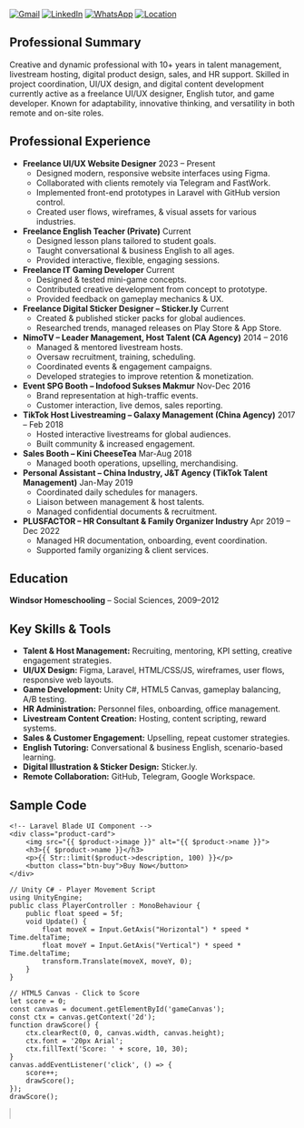 [![Gmail](https://img.shields.io/badge/Gmail-xavierejgeorgia%40gmail.com-red?logo=gmail&logoColor=white)](mailto:vereleen.geo@gmail.com)
[![LinkedIn](https://img.shields.io/badge/LinkedIn-kathleen--xavier-blue?logo=linkedin&logoColor=white)](https://www.linkedin.com/in/kathleen-xavier?)
[![WhatsApp](https://img.shields.io/badge/WhatsApp-Chat-green?logo=whatsapp&logoColor=white)](https://wa.me/6285183119274)
[![Location](https://img.shields.io/badge/Location-Panongan%2C%20Tangerang%2015710%2C%20Indonesia-blue?logo=googlemaps&logoColor=white)](https://maps.google.com/?q=Panongan,+Tangerang+15710,+Indonesia)
</nav>
    </header>
    <main>
        <section>
            <h2>Professional Summary</h2>
            <p>Creative and dynamic professional with 10+ years in talent management, livestream hosting, digital product design, sales, and HR support. Skilled in project coordination, UI/UX design, and digital content development currently active as a freelance UI/UX designer, English tutor, and game developer. Known for adaptability, innovative thinking, and versatility in both remote and on-site roles.</p>
        </section>
        <section>
            <h2>Professional Experience</h2>
            <ul class="timeline">
                <li>
                    <strong>Freelance UI/UX Website Designer</strong> <span>2023 – Present</span>
                    <ul>
                        <li>Designed modern, responsive website interfaces using Figma.</li>
                        <li>Collaborated with clients remotely via Telegram and FastWork.</li>
                        <li>Implemented front-end prototypes in Laravel with GitHub version control.</li>
                        <li>Created user flows, wireframes, & visual assets for various industries.</li>
                    </ul>
                </li>
                <li>
                    <strong>Freelance English Teacher (Private)</strong> <span>Current</span>
                    <ul>
                        <li>Designed lesson plans tailored to student goals.</li>
                        <li>Taught conversational & business English to all ages.</li>
                        <li>Provided interactive, flexible, engaging sessions.</li>
                    </ul>
                </li>
                <li>
                    <strong>Freelance IT Gaming Developer</strong> <span>Current</span>
                    <ul>
                        <li>Designed & tested mini-game concepts.</li>
                        <li>Contributed creative development from concept to prototype.</li>
                        <li>Provided feedback on gameplay mechanics & UX.</li>
                    </ul>
                </li>
                <li>
                    <strong>Freelance Digital Sticker Designer – Sticker.ly</strong> <span>Current</span>
                    <ul>
                        <li>Created & published sticker packs for global audiences.</li>
                        <li>Researched trends, managed releases on Play Store & App Store.</li>
                    </ul>
                </li>
                <li>
                    <strong>NimoTV – Leader Management, Host Talent (CA Agency)</strong> <span>2014 – 2016</span>
                    <ul>
                        <li>Managed & mentored livestream hosts.</li>
                        <li>Oversaw recruitment, training, scheduling.</li>
                        <li>Coordinated events & engagement campaigns.</li>
                        <li>Developed strategies to improve retention & monetization.</li>
                    </ul>
                </li>
                <li>
                    <strong>Event SPG Booth – Indofood Sukses Makmur</strong> <span>Nov-Dec 2016</span>
                    <ul>
                        <li>Brand representation at high-traffic events.</li>
                        <li>Customer interaction, live demos, sales reporting.</li>
                    </ul>
                </li>
                <li>
                    <strong>TikTok Host Livestreaming – Galaxy Management (China Agency)</strong> <span>2017 – Feb 2018</span>
                    <ul>
                        <li>Hosted interactive livestreams for global audiences.</li>
                        <li>Built community & increased engagement.</li>
                    </ul>
                </li>
                <li>
                    <strong>Sales Booth – Kini CheeseTea</strong> <span>Mar-Aug 2018</span>
                    <ul>
                        <li>Managed booth operations, upselling, merchandising.</li>
                    </ul>
                </li>
                <li>
                    <strong>Personal Assistant – China Industry, J&T Agency (TikTok Talent Management)</strong> <span>Jan-May 2019</span>
                    <ul>
                        <li>Coordinated daily schedules for managers.</li>
                        <li>Liaison between management & host talents.</li>
                        <li>Managed confidential documents & recruitment.</li>
                    </ul>
                </li>
                <li>
                    <strong>PLUSFACTOR – HR Consultant & Family Organizer Industry</strong> <span>Apr 2019 – Dec 2022</span>
                    <ul>
                        <li>Managed HR documentation, onboarding, event coordination.</li>
                        <li>Supported family organizing & client services.</li>
                    </ul>
                </li>
            </ul>
        </section>
        <section>
            <h2>Education</h2>
            <p><strong>Windsor Homeschooling</strong> – Social Sciences, 2009–2012</p>
        </section>
        <section>
            <h2>Key Skills & Tools</h2>
            <ul class="skills">
                <li><strong>Talent & Host Management:</strong> Recruiting, mentoring, KPI setting, creative engagement strategies.</li>
                <li><strong>UI/UX Design:</strong> Figma, Laravel, HTML/CSS/JS, wireframes, user flows, responsive web layouts.</li>
                <li><strong>Game Development:</strong> Unity C#, HTML5 Canvas, gameplay balancing, A/B testing.</li>
                <li><strong>HR Administration:</strong> Personnel files, onboarding, office management.</li>
                <li><strong>Livestream Content Creation:</strong> Hosting, content scripting, reward systems.</li>
                <li><strong>Sales & Customer Engagement:</strong> Upselling, repeat customer strategies.</li>
                <li><strong>English Tutoring:</strong> Conversational & business English, scenario-based learning.</li>
                <li><strong>Digital Illustration & Sticker Design:</strong> Sticker.ly.</li>
                <li><strong>Remote Collaboration:</strong> GitHub, Telegram, Google Workspace.</li>
            </ul>
        </section>
        <section>
            <h2>Sample Code</h2>
            <pre><code class="language-html">&lt;!-- Laravel Blade UI Component --&gt;
&lt;div class="product-card"&gt;
    &lt;img src="{{ $product->image }}" alt="{{ $product->name }}"&gt;
    &lt;h3&gt;{{ $product->name }}&lt;/h3&gt;
    &lt;p&gt;{{ Str::limit($product->description, 100) }}&lt;/p&gt;
    &lt;button class="btn-buy"&gt;Buy Now&lt;/button&gt;
&lt;/div&gt;
</code></pre>
            <pre><code class="language-csharp">// Unity C# - Player Movement Script
using UnityEngine;
public class PlayerController : MonoBehaviour {
    public float speed = 5f;
    void Update() {
        float moveX = Input.GetAxis("Horizontal") * speed * Time.deltaTime;
        float moveY = Input.GetAxis("Vertical") * speed * Time.deltaTime;
        transform.Translate(moveX, moveY, 0);
    }
}
</code></pre>
            <pre><code class="language-js">// HTML5 Canvas - Click to Score
let score = 0;
const canvas = document.getElementById('gameCanvas');
const ctx = canvas.getContext('2d');
function drawScore() {
    ctx.clearRect(0, 0, canvas.width, canvas.height);
    ctx.font = '20px Arial';
    ctx.fillText('Score: ' + score, 10, 30);
}
canvas.addEventListener('click', () => {
    score++;
    drawScore();
});
drawScore();
</code></pre>
            <canvas id="gameCanvas" width="300" height="60" style="border:1px solid #ccc;margin-top:0.5em;"></canvas>
        </section>
    </main>
    <footer>
</body>
</html>
